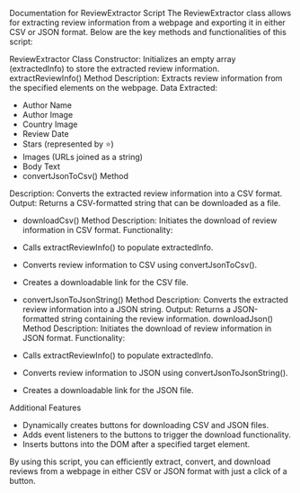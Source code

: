 Documentation for ReviewExtractor Script
The ReviewExtractor class allows for extracting review information from a webpage and exporting it in either CSV or JSON format. Below are the key methods and functionalities of this script:

ReviewExtractor Class
Constructor: Initializes an empty array (extractedInfo) to store the extracted review information.
extractReviewInfo() Method
Description: Extracts review information from the specified elements on the webpage.
Data Extracted:
- Author Name
- Author Image
- Country Image
- Review Date
- Stars (represented by ⭐)
- Images (URLs joined as a string)
- Body Text
- convertJsonToCsv() Method

  
Description: Converts the extracted review information into a CSV format.
Output: Returns a CSV-formatted string that can be downloaded as a file.
- downloadCsv() Method
Description: Initiates the download of review information in CSV format.
Functionality:
- Calls extractReviewInfo() to populate extractedInfo.
- Converts review information to CSV using convertJsonToCsv().
- Creates a downloadable link for the CSV file.


- convertJsonToJsonString() Method
Description: Converts the extracted review information into a JSON string.
Output: Returns a JSON-formatted string containing the review information.
downloadJson() Method
Description: Initiates the download of review information in JSON format.
Functionality:
- Calls extractReviewInfo() to populate extractedInfo.
- Converts review information to JSON using convertJsonToJsonString().
- Creates a downloadable link for the JSON file.
  
Additional Features

- Dynamically creates buttons for downloading CSV and JSON files.
- Adds event listeners to the buttons to trigger the download functionality.
- Inserts buttons into the DOM after a specified target element.

  
By using this script, you can efficiently extract, convert, and download reviews from a webpage in either CSV or JSON format with just a click of a button.

